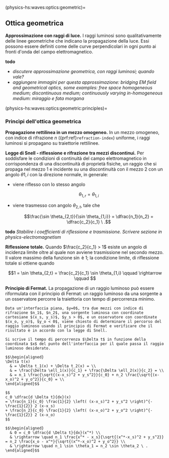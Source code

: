 (physics-hs:waves:optics:geometric)=
## Ottica geometrica

**Approssimazione con raggi di luce.** I raggi luminosi sono qualitativamente delle linee geometriche che indicano la propagazione della luce. Essi possono essere definiti come delle curve perpendicolari in ogni punto ai fronti d'onda del campo elettromagnetico.

**todo** 
- *discutere approssimazione geometrica, con raggi luminosi; quando vale?*
- *aggiungere immagini per questa approssimazione: bridging EM field and geometrical optics, some examples: free space homogeneous medium; discontinuous medium; continuously varying in-homogeneous medium: miraggio e fata morgana*

(physics-hs:waves:optics:geometric:principles)=
### Princìpi dell'ottica geometrica
**Propagazione rettilinea in un mezzo omogeneo.** In un mezzo omogeneo, con indice di rifrazione $n$ ({prf:ref}`refraction-index`) uniforme, i raggi luminosi si propagano su traiettorie rettilinee.


**Legge di Snell - riflessione e rifrazione tra mezzi discontinui.** Per soddisfare le condizioni di continuità del campo elettromagnetico in corrispondenza di una discontinuità di proprietà fisiche, un raggio che si propaga nel mezzo 1 e incidente su una discontinuità con il mezzo 2 con un angolo $\theta{1,i}$ con la direzione normale, in generale:
- viene riflesso con lo stesso angolo 

   $$\theta_{1,r} = \theta_{1,i}$$

- viene trasmesso con angolo $\theta_{2,t}$, tale che

   $$\frac{\sin \theta_{2,t}}{\sin \theta_{1,i}} = \dfrac{n_1}{n_2} = \dfrac{c_2}{c_1} \ .$$

**todo** *Stabilire i coefficienti di riflessione e trasmissione. Scrivere sezione in physics-electromagnetism*

**Riflessione totale.** Quando $\frac{c_2}{c_1} > 1$ esiste un angolo di incidenza limite oltre al quale non avviene trasmissione nel secondo mezzo. Il valore massimo della funzione $\sin$ è 1; la condizione limite, di riflessione totale si ottiene quando 

$$1 = \sin \theta_{2,t} = \frac{c_2}{c_1} \sin \theta_{1,i} \qquad \rightarrow \qquad $$

**Principio di Fermat.** La propagazione di un raggio luminoso può essere riformulata con il principio di Fermat: un raggio luminoso da una sorgente a un osservatore percorre la traiettoria con tempo di percorrenza minimo.

```{prf:example} Principio di Fermat e legge di Snell
Data un'interfaccia piana, $y=0$, tra due mezzi con indice di rifrazione $n_1$, $n_2$, una sorgente luminosa con coordinate cartesiane $(x_s, y_s)$, $y_s > 0$, e un osservatore con coordinate $(x_o, y_o)$, $y_o < 0$, viene chiesto di determinare il percorso del raggio luminoso usando il principio di Fermat e verificare che il risultato è in accordo con la legge di Snell.

Si scrive il tempo di percorrenza $\Delta t$ in funzione della coordinata $x$ del punto dell'interfaccia per il quale passa il raggio luminoso desiderato.

$$\begin{aligned}
\Delta t(x) 
  & = \Delta t_1(x) + \Delta t_2(x) = \\
  & = \frac{\Delta \ell_1(x)}{c_1} + \frac{\Delta \ell_2(x)}{c_2} = \\
  & = n_1 \frac{\sqrt{(x-x_s)^2 + y_s^2}}{c_0} + n_2 \frac{\sqrt{(x-x_o)^2 + y_o^2}}{c_0} = \\
\end{aligned}$$

$$
c_0 \dfrac{d \Delta t}{dx}(x) 
= \frac{n_1}{c_0} \frac{1}{2} \left( (x-x_s)^2 + y_s^2 \right)^{-\frac{1}{2}} 2 (x-x_s)
+ \frac{n_2}{c_0} \frac{1}{2} \left( (x-x_o)^2 + y_o^2 \right)^{-\frac{1}{2}} 2 (x-x_o)
$$

$$\begin{aligned}
  & 0 = c_0 \dfrac{d \Delta t}{dx}(x^*) \\
  & \rightarrow \quad n_1 \frac{x^* - x_s}{\sqrt{(x^*-x_s)^2 + y_s^2}} = n_2 \frac{x_o - x^*}{\sqrt{(x^*-x_o)^2 + y_o^2}} \\ 
  & \rightarrow \quad n_1 \sin \theta_1 = n_2 \sin \theta_2 \ .
\end{aligned}$$


```





